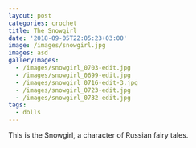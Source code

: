 ```yaml
---
layout: post
categories: crochet
title: The Snowgirl
date: '2018-09-05T22:05:23+03:00'
image: /images/snowgirl.jpg
images: asd
galleryImages:
  - /images/snowgirl_0703-edit.jpg
  - /images/snowgirl_0699-edit.jpg
  - /images/snowgirl_0716-edit-3.jpg
  - /images/snowgirl_0723-edit.jpg
  - /images/snowgirl_0732-edit.jpg
tags:
  - dolls
---
```

This is the Snowgirl, a character of Russian fairy tales.
